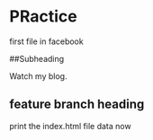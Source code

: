 # PRactice

first file in facebook

##Subheading

Watch my blog.

## feature branch heading

print the index.html file data now 